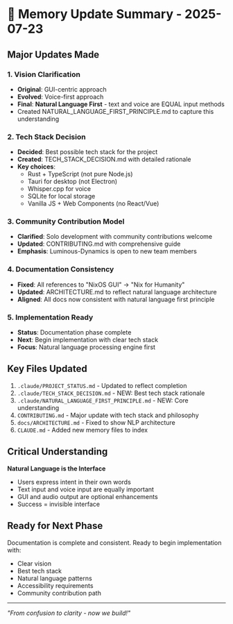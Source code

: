 # 📝 Memory Update Summary - 2025-07-23

## Major Updates Made

### 1. Vision Clarification
- **Original**: GUI-centric approach
- **Evolved**: Voice-first approach
- **Final**: **Natural Language First** - text and voice are EQUAL input methods
- Created NATURAL_LANGUAGE_FIRST_PRINCIPLE.md to capture this understanding

### 2. Tech Stack Decision
- **Decided**: Best possible tech stack for the project
- **Created**: TECH_STACK_DECISION.md with detailed rationale
- **Key choices**:
  - Rust + TypeScript (not pure Node.js)
  - Tauri for desktop (not Electron)
  - Whisper.cpp for voice
  - SQLite for local storage
  - Vanilla JS + Web Components (no React/Vue)

### 3. Community Contribution Model
- **Clarified**: Solo development with community contributions welcome
- **Updated**: CONTRIBUTING.md with comprehensive guide
- **Emphasis**: Luminous-Dynamics is open to new team members

### 4. Documentation Consistency
- **Fixed**: All references to "NixOS GUI" → "Nix for Humanity"
- **Updated**: ARCHITECTURE.md to reflect natural language architecture
- **Aligned**: All docs now consistent with natural language first principle

### 5. Implementation Ready
- **Status**: Documentation phase complete
- **Next**: Begin implementation with clear tech stack
- **Focus**: Natural language processing engine first

## Key Files Updated

1. `.claude/PROJECT_STATUS.md` - Updated to reflect completion
2. `.claude/TECH_STACK_DECISION.md` - NEW: Best tech stack rationale
3. `.claude/NATURAL_LANGUAGE_FIRST_PRINCIPLE.md` - NEW: Core understanding
4. `CONTRIBUTING.md` - Major update with tech stack and philosophy
5. `docs/ARCHITECTURE.md` - Fixed to show NLP architecture
6. `CLAUDE.md` - Added new memory files to index

## Critical Understanding

**Natural Language is the Interface**
- Users express intent in their own words
- Text input and voice input are equally important
- GUI and audio output are optional enhancements
- Success = invisible interface

## Ready for Next Phase

Documentation is complete and consistent. Ready to begin implementation with:
- Clear vision
- Best tech stack
- Natural language patterns
- Accessibility requirements
- Community contribution path

---

*"From confusion to clarity - now we build!"*
